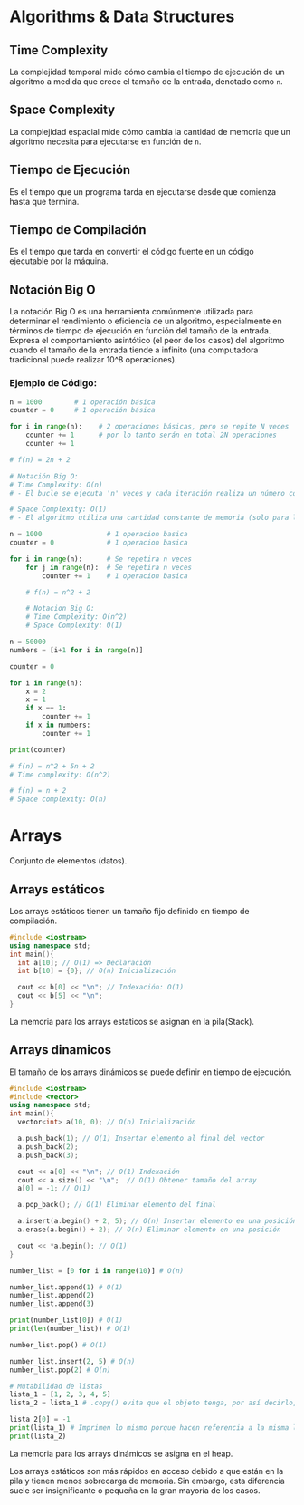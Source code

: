 # Algorithms & Data Structures

## Time Complexity
La complejidad temporal mide cómo cambia el tiempo de ejecución de un algoritmo a medida que crece el tamaño de la entrada, denotado como `n`.

## Space Complexity
La complejidad espacial mide cómo cambia la cantidad de memoria que un algoritmo necesita para ejecutarse en función de `n`.

## Tiempo de Ejecución
Es el tiempo que un programa tarda en ejecutarse desde que comienza hasta que termina.

## Tiempo de Compilación
Es el tiempo que tarda en convertir el código fuente en un código ejecutable por la máquina.

## Notación Big O
La notación Big O es una herramienta comúnmente utilizada para determinar el rendimiento o eficiencia de un algoritmo, especialmente en términos de tiempo de ejecución en función del tamaño de la entrada. Expresa el comportamiento asintótico (el peor de los casos) del algoritmo cuando el tamaño de la entrada tiende a infinito (una computadora tradicional puede realizar 10^8 operaciones).

### Ejemplo de Código:

```python
n = 1000        # 1 operación básica
counter = 0     # 1 operación básica

for i in range(n):    # 2 operaciones básicas, pero se repite N veces
    counter += 1      # por lo tanto serán en total 2N operaciones
    counter += 1

# f(n) = 2n + 2

# Notación Big O:
# Time Complexity: O(n) 
# - El bucle se ejecuta 'n' veces y cada iteración realiza un número constante de operaciones, por lo que la complejidad temporal es O(n).

# Space Complexity: O(1) 
# - El algoritmo utiliza una cantidad constante de memoria (solo para las variables 'n' y 'counter'), independientemente del tamaño de la entrada 'n', por lo que la complejidad espacial es O(1).
```

```python
n = 1000                # 1 operacion basica
counter = 0             # 1 operacion basica

for i in range(n):      # Se repetira n veces
    for j in range(n):  # Se repetira n veces
        counter += 1    # 1 operacion basica

    # f(n) = n^2 + 2

    # Notacion Big O:
    # Time Complexity: O(n^2)
    # Space Complexity: O(1)
```
```python
n = 50000
numbers = [i+1 for i in range(n)]

counter = 0

for i in range(n):
    x = 2
    x = 1
    if x == 1:
        counter += 1
    if x in numbers:
        counter += 1

print(counter)

# f(n) = n^2 + 5n + 2
# Time complexity: O(n^2)

# f(n) = n + 2
# Space complexity: O(n)
```
# Arrays
Conjunto de elementos (datos).

## Arrays estáticos
Los arrays estáticos tienen un tamaño fijo definido en tiempo de compilación.

```cpp
#include <iostream>
using namespace std;
int main(){
  int a[10]; // O(1) => Declaración
  int b[10] = {0}; // O(n) Inicialización

  cout << b[0] << "\n"; // Indexación: O(1)
  cout << b[5] << "\n";
}
```
La memoria para los arrays estaticos se asignan en la pila(Stack).

## Arrays dinamicos
El tamaño de los arrays dinámicos se puede definir en tiempo de ejecución.
```cpp
#include <iostream>
#include <vector>
using namespace std;
int main(){
  vector<int> a(10, 0); // O(n) Inicialización

  a.push_back(1); // O(1) Insertar elemento al final del vector
  a.push_back(2);
  a.push_back(3);

  cout << a[0] << "\n"; // O(1) Indexación
  cout << a.size() << "\n";  // O(1) Obtener tamaño del array
  a[0] = -1; // O(1)

  a.pop_back(); // O(1) Eliminar elemento del final

  a.insert(a.begin() + 2, 5); // O(n) Insertar elemento en una posición
  a.erase(a.begin() + 2); // O(n) Eliminar elemento en una posición

  cout << *a.begin(); // O(1)
}
```
```python
number_list = [0 for i in range(10)] # O(n)

number_list.append(1) # O(1)
number_list.append(2)
number_list.append(3)

print(number_list[0]) # O(1)
print(len(number_list)) # O(1)

number_list.pop() # O(1)

number_list.insert(2, 5) # O(n)
number_list.pop(2) # O(n)

# Mutabilidad de listas
lista_1 = [1, 2, 3, 4, 5]
lista_2 = lista_1 # .copy() evita que el objeto tenga, por así decirlo, dos nombres. .copy() es O(n)

lista_2[0] = -1
print(lista_1) # Imprimen lo mismo porque hacen referencia a la misma lista única
print(lista_2)
```
La memoria para los arrays dinámicos se asigna en el heap.

Los arrays estáticos son más rápidos en acceso debido a que están en la pila y tienen menos sobrecarga de memoria. Sin embargo, esta diferencia suele ser insignificante o pequeña en la gran mayoría de los casos.


